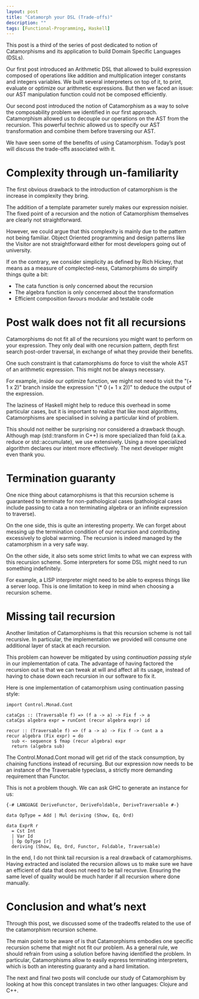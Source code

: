 ```yaml
---
layout: post
title: "Catamorph your DSL (Trade-offs)"
description: ""
tags: [Functional-Programming, Haskell]
---
```


This post is a third of the series of post dedicated to notion of Catamorphisms and its application to build Domain Specific Languages (DSLs).

Our first post introduced an Arithmetic DSL that allowed to build expression composed of operations like addition and multiplication integer constants and integers variables. We built several interpreters on top of it, to print, evaluate or optimize our arithmetic expressions. But then we faced an issue: our AST manipulation function could not be composed efficiently.

Our second post introduced the notion of Catamorphism as a way to solve the composability problem we identified in our first approach. Catamorphism allowed us to decouple our operations on the AST from the recursion. This powerful technic allowed us to specify our AST transformation and combine them before traversing our AST.

We have seen some of the benefits of using Catamorphism. Today’s post will discuss the trade-offs associated with it.

# Complexity through un-familiarity

The first obvious drawback to the introduction of catamorphism is the increase in complexity they bring.

The addition of a template parameter surely makes our expression noisier. The fixed point of a recursion and the notion of Catamorphism themselves are clearly not straightforward.

However, we could argue that this complexity is mainly due to the pattern not being familiar. Object Oriented programming and design patterns like the Visitor are not straightforward either for most developers going out of university.

If on the contrary, we consider simplicity as defined by Rich Hickey, that means as a measure of complected-ness, Catamorphisms do simplify things quite a bit:

* The cata function is only concerned about the recursion
* The algebra function is only concerned about the transformation
* Efficient composition favours modular and testable code

# Post walk does not fit all recursions

Catamorphisms do not fit all of the recursions you might want to perform on your expression. They only deal with one recursion pattern, depth first search post-order traversal, in exchange of what they provide their benefits.

One such constraint is that catamorphisms do force to visit the whole AST of an arithmetic expression. This might not be always necessary.

For example, inside our optimize function, we might not need to visit the "(+ 1 x 2)" branch inside the expression "(* 0 (+ 1 x 2))" to deduce the output of the expression.

The laziness of Haskell might help to reduce this overhead in some particular cases, but it is important to realize that like most algorithms, Catamorphisms are specialised in solving a particular kind of problem.

This should not neither be surprising nor considered a drawback though. Although map (std::transform in C++) is more specialized than fold (a.k.a. reduce or std::accumulate), we use extensively. Using a more specialized algorithm declares our intent more effectively. The next developer might even thank you.

# Termination guaranty

One nice thing about catamorphisms is that this recursion scheme is guaranteed to terminate for non-pathological cases (pathological cases include passing to cata a non terminating algebra or an infinite expression to traverse).

On the one side, this is quite an interesting property. We can forget about messing up the termination condition of our recursion and contributing excessively to global warming. The recursion is indeed managed by the catamorphism in a very safe way.

On the other side, it also sets some strict limits to what we can express with this recursion scheme. Some interpreters for some DSL might need to run something indefinitely.

For example, a LISP interpreter might need to be able to express things like a server loop. This is one limitation to keep in mind when choosing a recursion scheme.

# Missing tail recursion

Another limitation of Catamorphisms is that this recursion scheme is not tail recursive. In particular, the implementation we provided will consume one additional layer of stack at each recursion.

This problem can however be mitigated by using _continuation passing style_ in our implementation of cata. The advantage of having factored the recursion out is that we can tweak at will and affect all its usage, instead of having to chase down each recursion in our software to fix it.

Here is one implementation of catamorphism using continuation passing style:

```
import Control.Monad.Cont

cataCps :: (Traversable f) => (f a -> a) -> Fix f -> a
cataCps algebra expr = runCont (recur algebra expr) id

recur :: (Traversable f) => (f a -> a) -> Fix f -> Cont a a
recur algebra (Fix expr) = do
  sub <- sequence $ fmap (recur algebra) expr
  return (algebra sub)
```

The Control.Monad.Cont monad will get rid of the stack consumption, by chaining functions instead of recursing. But our expression now needs to be an instance of the Traversable typeclass, a strictly more demanding requirement than Functor.

This is not a problem though. We can ask GHC to generate an instance for us:

```
{-# LANGUAGE DeriveFunctor, DeriveFoldable, DeriveTraversable #-}

data OpType = Add | Mul deriving (Show, Eq, Ord)

data ExprR r
  = Cst Int
  | Var Id
  | Op OpType [r]
  deriving (Show, Eq, Ord, Functor, Foldable, Traversable)
```

In the end, I do not think tail recursion is a real drawback of catamorphisms. Having extracted and isolated the recursion allows us to make sure we have an efficient of data that does not need to be tail recursive. Ensuring the same level of quality would be much harder if all recursion where done manually.

# Conclusion and what’s next

Through this post, we discussed some of the tradeoffs related to the use of the catamorphism recursion scheme.

The main point to be aware of is that Catamorphisms embodies one specific recursion scheme that might not fit our problem. As a general rule, we should refrain from using a solution before having identified the problem. In particular, Catamorphisms allow to easily express terminating interpreters, which is both an interesting guaranty and a hard limitation.

The next and final two posts will conclude our study of Catamorphism by looking at how this concept translates in two other languages: Clojure and C++.
